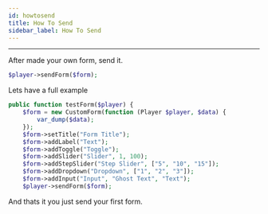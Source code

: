```yaml
---
id: howtosend
title: How To Send
sidebar_label: How To Send
---
```

___
After made your own form, send it.
```php
$player->sendForm($form);
```

Lets have a full example
```php
public function testForm($player) {
    $form = new CustomForm(function (Player $player, $data) {
        var_dump($data); 
    });
    $form->setTitle("Form Title");
    $form->addLabel("Text"); 
    $form->addToggle("Toggle");
    $form->addSlider("Slider", 1, 100); 
    $form->addStepSlider("Step Slider", ["5", "10", "15"]); 
    $form->addDropdown("Dropdown", ["1", "2", "3"]); 
    $form->addInput("Input", "Ghost Text", "Text");
    $player->sendForm($form);
```
And thats it you just send your first form.  